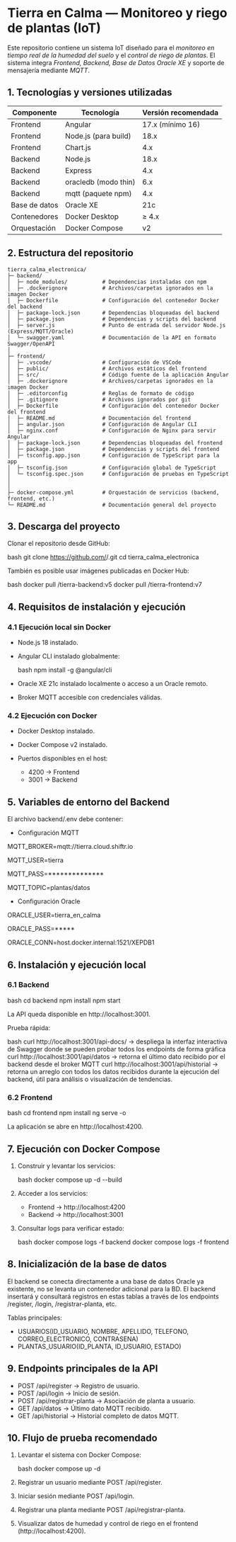 # Tierra en Calma — Monitoreo y riego de plantas (IoT)
Este repositorio contiene un sistema IoT diseñado para el *monitoreo en tiempo real de la humedad del suelo* y el *control de riego de plantas*.
El sistema integra *Frontend, Backend, Base de Datos Oracle XE* y soporte de mensajería mediante *MQTT*.

## 1. Tecnologías y versiones utilizadas

| Componente    | Tecnología           | Versión recomendada |
| ------------- | -------------------- | ------------------- |
| Frontend      | Angular              | 17.x (mínimo 16)    |
| Frontend      | Node.js (para build) | 18.x                |
| Frontend      | Chart.js             | 4.x                 |
| Backend       | Node.js              | 18.x                |
| Backend       | Express              | 4.x                 |
| Backend       | oracledb (modo thin) | 6.x                 |
| Backend       | mqtt (paquete npm)   | 4.x                 |
| Base de datos | Oracle XE            | 21c                 |
| Contenedores  | Docker Desktop       | ≥ 4.x               |
| Orquestación  | Docker Compose       | v2                  |

## 2. Estructura del repositorio

```plaintext
tierra_calma_electronica/  
├─ backend/    
│  ├─ node_modules/           # Dependencias instaladas con npm  
│  ├─ .dockerignore           # Archivos/carpetas ignorados en la imagen Docker  
│  ├─ Dockerfile              # Configuración del contenedor Docker del backend  
│  ├─ package-lock.json       # Dependencias bloqueadas del backend  
│  ├─ package.json            # Dependencias y scripts del backend  
│  ├─ server.js               # Punto de entrada del servidor Node.js (Express/MQTT/Oracle)  
│  └─ swagger.yaml            # Documentación de la API en formato Swagger/OpenAPI  
│
├─ frontend/ 
│  ├─ .vscode/                # Configuración de VSCode  
│  ├─ public/                 # Archivos estáticos del frontend  
│  ├─ src/                    # Código fuente de la aplicación Angular  
│  ├─ .dockerignore           # Archivos/carpetas ignorados en la imagen Docker  
│  ├─ .editorconfig           # Reglas de formato de código  
│  ├─ .gitignore              # Archivos ignorados por git  
│  ├─ Dockerfile              # Configuración del contenedor Docker del frontend  
│  ├─ README.md               # Documentación del frontend  
│  ├─ angular.json            # Configuración de Angular CLI  
│  ├─ nginx.conf              # Configuración de Nginx para servir Angular  
│  ├─ package-lock.json       # Dependencias bloqueadas del frontend  
│  ├─ package.json            # Dependencias y scripts del frontend  
│  ├─ tsconfig.app.json       # Configuración de TypeScript para la app  
│  ├─ tsconfig.json           # Configuración global de TypeScript  
│  └─ tsconfig.spec.json      # Configuración de pruebas en TypeScript  
│
│
├─ docker-compose.yml         # Orquestación de servicios (backend, frontend, etc.)  
└─ README.md                  # Documentación general del proyecto        
```

## 3. Descarga del proyecto

Clonar el repositorio desde GitHub:

bash
git clone https://github.com/<usuario>/<repositorio>.git
cd tierra_calma_electronica

También es posible usar imágenes publicadas en Docker Hub:

bash
docker pull <usuario>/tierra-backend:v5
docker pull <usuario>/tierra-frontend:v7

## 4. Requisitos de instalación y ejecución

### 4.1 Ejecución local sin Docker

* Node.js 18 instalado.
* Angular CLI instalado globalmente:

  bash
  npm install -g @angular/cli
  
* Oracle XE 21c instalado localmente o acceso a un Oracle remoto.
* Broker MQTT accesible con credenciales válidas.

### 4.2 Ejecución con Docker

* Docker Desktop instalado.
* Docker Compose v2 instalado.
* Puertos disponibles en el host:

  * 4200 → Frontend
  * 3001 → Backend

## 5. Variables de entorno del Backend

El archivo backend/.env debe contener:


* Configuración MQTT

MQTT_BROKER=mqtt://tierra.cloud.shiftr.io

MQTT_USER=tierra

MQTT_PASS=**************

MQTT_TOPIC=plantas/datos

* Configuración Oracle

ORACLE_USER=tierra_en_calma

ORACLE_PASS=*****

ORACLE_CONN=host.docker.internal:1521/XEPDB1


## 6. Instalación y ejecución local

### 6.1 Backend

bash
cd backend
npm install
npm start

La API queda disponible en http://localhost:3001.

Prueba rápida:

bash
curl http://localhost:3001/api-docs/ -> despliega la interfaz interactiva de Swagger donde se pueden probar todos los endpoints de forma gráfica
curl http://localhost:3001/api/datos -> retorna el último dato recibido por el backend desde el broker MQTT
curl http://localhost:3001/api/historial -> retorna un arreglo con todos los datos recibidos durante la ejecución del backend, útil para análisis o visualización de tendencias.

### 6.2 Frontend

bash
cd frontend
npm install
ng serve -o

La aplicación se abre en http://localhost:4200.

## 7. Ejecución con Docker Compose

1. Construir y levantar los servicios:

   bash
   docker compose up -d --build
   
2. Acceder a los servicios:

   * Frontend → http://localhost:4200
   * Backend → http://localhost:3001

3. Consultar logs para verificar estado:

   bash
   docker compose logs -f backend
   docker compose logs -f frontend

## 8. Inicialización de la base de datos

El backend se conecta directamente a una base de datos Oracle ya existente, no se levanta un contenedor adicional para la BD.
El backend insertará y consultará registros en estas tablas a través de los endpoints /register, /login, /registrar-planta, etc.

Tablas principales:

* USUARIOS(ID_USUARIO, NOMBRE, APELLIDO, TELEFONO, CORREO_ELECTRONICO, CONTRASENA)
* PLANTAS_USUARIO(ID_PLANTA, ID_USUARIO, ESTADO)

## 9. Endpoints principales de la API

* POST /api/register → Registro de usuario.
* POST /api/login → Inicio de sesión.
* POST /api/registrar-planta → Asociación de planta a usuario.
* GET /api/datos → Último dato MQTT recibido.
* GET /api/historial → Historial completo de datos MQTT.

## 10. Flujo de prueba recomendado

1. Levantar el sistema con Docker Compose:

   bash
   docker compose up -d
   
2. Registrar un usuario mediante POST /api/register.
3. Iniciar sesión mediante POST /api/login.
4. Registrar una planta mediante POST /api/registrar-planta.
5. Visualizar datos de humedad y control de riego en el frontend (http://localhost:4200).











